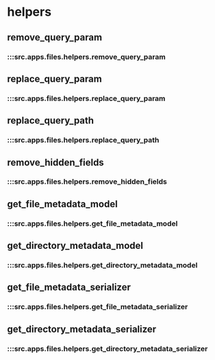 # helpers

## remove_query_param

### :::src.apps.files.helpers.remove_query_param

## replace_query_param

### :::src.apps.files.helpers.replace_query_param

## replace_query_path

### :::src.apps.files.helpers.replace_query_path

## remove_hidden_fields

### :::src.apps.files.helpers.remove_hidden_fields

## get_file_metadata_model

### :::src.apps.files.helpers.get_file_metadata_model

## get_directory_metadata_model

### :::src.apps.files.helpers.get_directory_metadata_model

## get_file_metadata_serializer

### :::src.apps.files.helpers.get_file_metadata_serializer

## get_directory_metadata_serializer

### :::src.apps.files.helpers.get_directory_metadata_serializer

